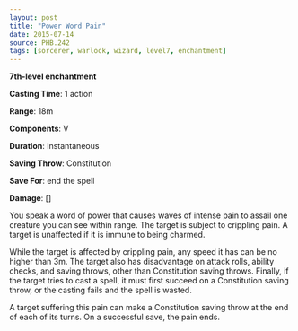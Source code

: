 ```yaml
---
layout: post
title: "Power Word Pain"
date: 2015-07-14
source: PHB.242
tags: [sorcerer, warlock, wizard, level7, enchantment]
---
```


**7th-level enchantment**

**Casting Time**: 1 action

**Range**: 18m

**Components**: V

**Duration**: Instantaneous

**Saving Throw**: Constitution

**Save For**: end the spell

**Damage**: []

You speak a word of power that causes waves of intense pain to assail one creature you can see within range. The target is subject
to crippling pain. A target is unaffected if it is immune to being charmed.

While the target is affected by crippling pain, any speed it has can be no higher than 3m. The target also has disadvantage on attack rolls, ability checks, and
saving throws, other than Constitution saving throws. Finally, if the target tries to cast a spell, it must first succeed on a Constitution saving throw, or the casting fails
and the spell is wasted.

A target suffering this pain can make a Constitution saving throw at the end of each of its turns. On a successful save, the pain ends.